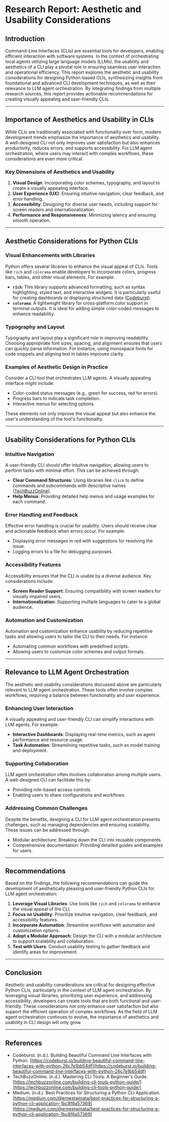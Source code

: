 # Research Report: Aesthetic and Usability Considerations

## Introduction

Command-Line Interfaces (CLIs) are essential tools for developers, enabling efficient interaction with software systems. In the context of orchestrating local agents utilizing large language models (LLMs), the usability and aesthetics of a CLI play a pivotal role in ensuring seamless user interaction and operational efficiency. This report explores the aesthetic and usability considerations for designing Python-based CLIs, synthesizing insights from foundational and advanced CLI development techniques, as well as their relevance to LLM agent orchestration. By integrating findings from multiple research sources, this report provides actionable recommendations for creating visually appealing and user-friendly CLIs.

---

## Importance of Aesthetics and Usability in CLIs

While CLIs are traditionally associated with functionality over form, modern development trends emphasize the importance of aesthetics and usability. A well-designed CLI not only improves user satisfaction but also enhances productivity, reduces errors, and supports accessibility. For LLM agent orchestration, where users may interact with complex workflows, these considerations are even more critical.

### Key Dimensions of Aesthetics and Usability

1. **Visual Design**: Incorporating color schemes, typography, and layout to create a visually appealing interface.
2. **User Experience (UX)**: Ensuring intuitive navigation, clear feedback, and error handling.
3. **Accessibility**: Designing for diverse user needs, including support for screen readers and internationalization.
4. **Performance and Responsiveness**: Minimizing latency and ensuring smooth operation.

---

## Aesthetic Considerations for Python CLIs

### Visual Enhancements with Libraries

Python offers several libraries to enhance the visual appeal of CLIs. Tools like `rich` and `colorama` enable developers to incorporate colors, progress bars, tables, and other visual elements. For example:

- **`rich`**: This library supports advanced formatting, such as syntax highlighting, styled text, and interactive widgets. It is particularly useful for creating dashboards or displaying structured data ([Codeburst](https://codeburst.io/building-beautiful-command-line-interfaces-with-python-26c7e1bb54df)).
- **`colorama`**: A lightweight library for cross-platform color support in terminal outputs. It is ideal for adding simple color-coded messages to enhance readability.

### Typography and Layout

Typography and layout play a significant role in improving readability. Choosing appropriate font sizes, spacing, and alignment ensures that users can quickly parse information. For instance, using monospace fonts for code snippets and aligning text in tables improves clarity.

### Examples of Aesthetic Design in Practice

Consider a CLI tool that orchestrates LLM agents. A visually appealing interface might include:

- Color-coded status messages (e.g., green for success, red for errors).
- Progress bars to indicate task completion.
- Interactive menus for selecting options.

These elements not only improve the visual appeal but also enhance the user's understanding of the tool's functionality.

---

## Usability Considerations for Python CLIs

### Intuitive Navigation

A user-friendly CLI should offer intuitive navigation, allowing users to perform tasks with minimal effort. This can be achieved through:

- **Clear Command Structures**: Using libraries like `click` to define commands and subcommands with descriptive names ([TechBuzzOnline](https://techbuzzonline.com/building-cli-tools-python-guide/)).
- **Help Menus**: Providing detailed help menus and usage examples for each command.

### Error Handling and Feedback

Effective error handling is crucial for usability. Users should receive clear and actionable feedback when errors occur. For example:

- Displaying error messages in red with suggestions for resolving the issue.
- Logging errors to a file for debugging purposes.

### Accessibility Features

Accessibility ensures that the CLI is usable by a diverse audience. Key considerations include:

- **Screen Reader Support**: Ensuring compatibility with screen readers for visually impaired users.
- **Internationalization**: Supporting multiple languages to cater to a global audience.

### Automation and Customization

Automation and customization enhance usability by reducing repetitive tasks and allowing users to tailor the CLI to their needs. For instance:

- Automating common workflows with predefined scripts.
- Allowing users to customize color schemes and output formats.

---

## Relevance to LLM Agent Orchestration

The aesthetic and usability considerations discussed above are particularly relevant to LLM agent orchestration. These tools often involve complex workflows, requiring a balance between functionality and user experience.

### Enhancing User Interaction

A visually appealing and user-friendly CLI can simplify interactions with LLM agents. For example:

- **Interactive Dashboards**: Displaying real-time metrics, such as agent performance and resource usage.
- **Task Automation**: Streamlining repetitive tasks, such as model training and deployment.

### Supporting Collaboration

LLM agent orchestration often involves collaboration among multiple users. A well-designed CLI can facilitate this by:

- Providing role-based access controls.
- Enabling users to share configurations and workflows.

### Addressing Common Challenges

Despite the benefits, designing a CLI for LLM agent orchestration presents challenges, such as managing dependencies and ensuring scalability. These issues can be addressed through:

- Modular architecture: Breaking down the CLI into reusable components.
- Comprehensive documentation: Providing detailed guides and examples for users.

---

## Recommendations

Based on the findings, the following recommendations can guide the development of aesthetically pleasing and user-friendly Python CLIs for LLM agent orchestration:

1. **Leverage Visual Libraries**: Use tools like `rich` and `colorama` to enhance the visual appeal of the CLI.
2. **Focus on Usability**: Prioritize intuitive navigation, clear feedback, and accessibility features.
3. **Incorporate Automation**: Streamline workflows with automation and customization options.
4. **Adopt a Modular Approach**: Design the CLI with a modular architecture to support scalability and collaboration.
5. **Test with Users**: Conduct usability testing to gather feedback and identify areas for improvement.

---

## Conclusion

Aesthetic and usability considerations are critical for designing effective Python CLIs, particularly in the context of LLM agent orchestration. By leveraging visual libraries, prioritizing user experience, and addressing accessibility, developers can create tools that are both functional and user-friendly. These considerations not only enhance user satisfaction but also support the efficient operation of complex workflows. As the field of LLM agent orchestration continues to evolve, the importance of aesthetics and usability in CLI design will only grow.

---

## References

- Codeburst. (n.d.). Building Beautiful Command Line Interfaces with Python. [https://codeburst.io/building-beautiful-command-line-interfaces-with-python-26c7e1bb54df](https://codeburst.io/building-beautiful-command-line-interfaces-with-python-26c7e1bb54df)
- TechBuzzOnline. (n.d.). Mastering CLI Tools: A Beginner's Guide. [https://techbuzzonline.com/building-cli-tools-python-guide/](https://techbuzzonline.com/building-cli-tools-python-guide/)
- Medium. (n.d.). Best Practices for Structuring a Python CLI Application. [https://medium.com/@ernestwinata/best-practices-for-structuring-a-python-cli-application-1bc8f8a57369](https://medium.com/@ernestwinata/best-practices-for-structuring-a-python-cli-application-1bc8f8a57369)